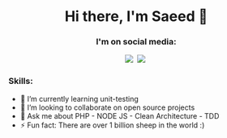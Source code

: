 <!--
**SaeedNikmehr/SaeedNikmehr** is a ✨ _special_ ✨ repository because its `README.md` (this file) appears on your GitHub profile.

Here are some ideas to get you started:

- 🔭 I’m currently working on ...
- 🌱 I’m currently learning ...
- 👯 I’m looking to collaborate on ...
- 🤔 I’m looking for help with ...
- 💬 Ask me about ...
- 📫 How to reach me: ...
- 😄 Pronouns: ...
- ⚡ Fun fact: ...
-->

<h1 align="center">Hi there, I'm Saeed 👋</h1>

<h3 align="center">
   <strong>
     I'm on social media:
   </strong>
</h3>

<p align="center">
  <a href="https://www.linkedin.com/in/saeednikmehr" targer="_blank"><img src="https://img.shields.io/badge/LinkedIn-0077B5?style=for-the-badge&logo=linkedin&logoColor=white"/></a>&nbsp;
  <a href="mailto:hovalkafi@gmail.com?subject=Mail From GitHub Profile"><img src="https://img.shields.io/badge/Gmail-D14836?style=for-the-badge&logo=gmail&logoColor=white"/></a>&nbsp;
</p>

<h3>
   <strong>
     Skills:
   </strong>
</h3>


</p>

- 🌱 I’m currently learning unit-testing
- 👯 I’m looking to collaborate on open source projects
- 💬 Ask me about PHP - NODE JS - Clean Architecture - TDD
- ⚡ Fun fact: There are over 1 billion sheep in the world :)

